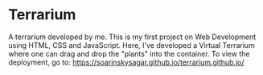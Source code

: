 # Terrarium
A terrarium developed by me.
This is my first project on Web Development using HTML, CSS and JavaScript. Here, I've developed a Virtual Terrarium where one can drag and drop the "plants" into the container.
To view the deployment, go to: https://soarinskysagar.github.io/terrarium.github.io/
